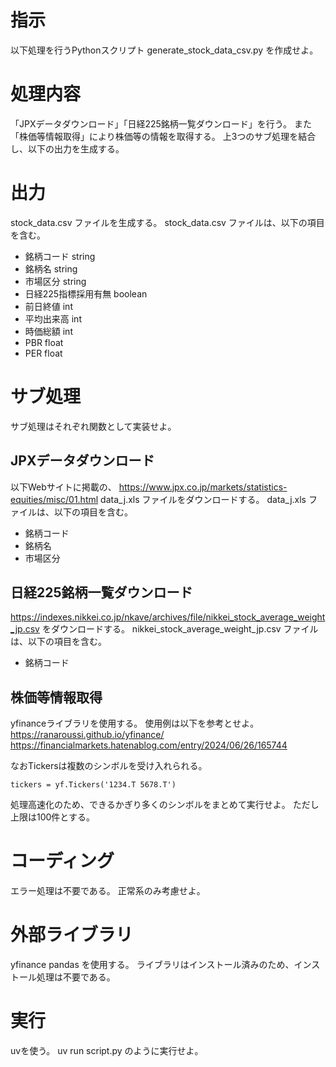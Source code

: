 # 指示
以下処理を行うPythonスクリプト generate_stock_data_csv.py を作成せよ。

# 処理内容
「JPXデータダウンロード」「日経225銘柄一覧ダウンロード」を行う。
また「株価等情報取得」により株価等の情報を取得する。
上3つのサブ処理を結合し、以下の出力を生成する。

# 出力
stock_data.csv ファイルを生成する。
stock_data.csv ファイルは、以下の項目を含む。
- 銘柄コード string
- 銘柄名 string
- 市場区分 string
- 日経225指標採用有無 boolean
- 前日終値 int
- 平均出来高 int
- 時価総額 int
- PBR float
- PER float

# サブ処理
サブ処理はそれぞれ関数として実装せよ。

## JPXデータダウンロード
以下Webサイトに掲載の、
https://www.jpx.co.jp/markets/statistics-equities/misc/01.html
data_j.xls ファイルをダウンロードする。
data_j.xls ファイルは、以下の項目を含む。
- 銘柄コード
- 銘柄名
- 市場区分

## 日経225銘柄一覧ダウンロード
https://indexes.nikkei.co.jp/nkave/archives/file/nikkei_stock_average_weight_jp.csv
をダウンロードする。
nikkei_stock_average_weight_jp.csv ファイルは、以下の項目を含む。
- 銘柄コード

## 株価等情報取得
yfinanceライブラリを使用する。
使用例は以下を参考とせよ。
https://ranaroussi.github.io/yfinance/
https://financialmarkets.hatenablog.com/entry/2024/06/26/165744

なおTickersは複数のシンボルを受け入れられる。
```
tickers = yf.Tickers('1234.T 5678.T')
```

処理高速化のため、できるかぎり多くのシンボルをまとめて実行せよ。
ただし上限は100件とする。

# コーディング
エラー処理は不要である。
正常系のみ考慮せよ。

# 外部ライブラリ
yfinance
pandas
を使用する。
ライブラリはインストール済みのため、インストール処理は不要である。

# 実行
uvを使う。
uv run script.py
のように実行せよ。
